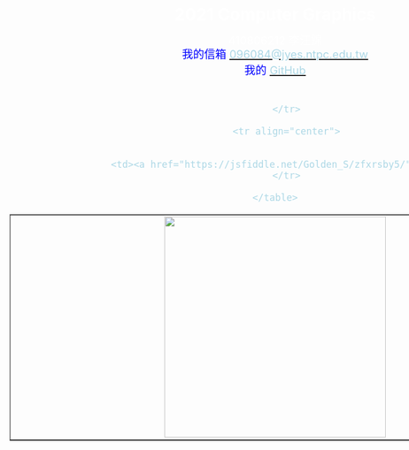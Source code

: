 <!DOCTYPE html>
<html>
<head>
<style>
#info {
	position: absolute;
	top: 20px;
	width: 100%;
	padding: 10px;
	text-align: center;
	font-size:30px;
	font-weight:bold;
	color: #ffffff;
}
#myself {
	position: absolute;
	top: 70px;
	width: 100%;
	padding: 10px;
	text-align: center;
	font-size:20px;
	color: #ffffff;
}
#website {
	position: absolute;
	top: 95px;
	width: 100%;
	padding: 10px;
	text-align: center;
	font-size:20px;
	color: #0000ff;
}
#hw {
	position: absolute;
	top: 180px;
	width: 100%;
	padding: 10px;
	text-align: center;
	font-size:20px;
}
body {
	overflow: hidden
}
</style>
</head>

<body>

<div id="info">2021 Computer Graphics<br></div>
<div id="myself">410806212 李汪錦<br></div>
<div id="website">
	我的信箱 <a href="mailto:096084@jyes.ntpc.edu.tw">
	<font color="lightblue">096084@jyes.ntpc.edu.tw</a><br>
	<font color="blue">我的 <a href="https://kingta1487.github.io/CGhws/hw0fin.html">
	<font color="lightblue">GitHub</a>
</div>

<div id="hw">
	<table border="1" style="margin-left: auto; margin-right: auto;">	  
		<tr align="center">
			<td width="33%"><img src="hw(0).gif" width="400px" height="400px"/></td>
			
		</tr>

		<tr align="center">
			
			
			<td><a href="https://jsfiddle.net/Golden_S/zfxrsby5/">HW0</a></td>
		</tr>

	</table>
</div>


<script src="https://threejs.org/build/three.min.js"></script>
<script src="https://threejs.org/examples/js/controls/OrbitControls.js"></script>

<script>

var renderer, scene, camera;
var cube;

init();
animate();

function init () {
	
	renderer = new THREE.WebGLRenderer();
	document.body.appendChild (renderer.domElement);
	var width = window.innerWidth;
	var height = window.innerHeight;
	renderer.setSize (width, height);
	
	renderer.setClearColor (0x888888);
	
	scene = new THREE.Scene();
	var grid = new THREE.GridHelper(40,40, 0xaaaa00, 0x333333);
	//scene.add (grid);
	var axes = new THREE.AxesHelper (5);
	//scene.add (axes);
	
	camera = new THREE.PerspectiveCamera (35, width/height, 1, 100);
	camera.position.y = 16;
	camera.position.z = 40;
	camera.lookAt (new THREE.Vector3(0,0,0));
	
	let controls = new THREE.OrbitControls(camera, renderer.domElement);
	
	window.addEventListener('resize', onWindowResize, false);
	///////////////////////////////////////////////////////////////
	var cubeGeometry = new THREE.CylinderGeometry (1.5, 10, 5, 4);
	var cubeMaterial = new THREE.MeshNormalMaterial();
	cube = new THREE.Mesh (cubeGeometry, cubeMaterial);
	cube.position.set(0, 2.5, 0);
	//scene.add (cube);
		
}

function onWindowResize() {
  
  var width = window.innerWidth;
  var height = window.innerHeight;
  camera.aspect = width / height;
  camera.updateProjectionMatrix();
  renderer.setSize(width, height);
	
}

function animate() {
	
	requestAnimationFrame(animate);
	render();
	
}

function render() {
	
	renderer.render(scene, camera);
	
}

</script>
</body>

</html>